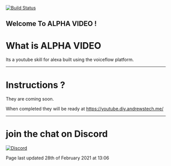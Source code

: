 [![Build Status](https://dev.azure.com/andrewstech-youtube/youtube%20alexa/_apis/build/status/unofficial-skills.DIY-youtube-for-alexa?branchName=documentation)](https://dev.azure.com/andrewstech-youtube/youtube%20alexa/_build/latest?definitionId=1&branchName=documentation)

## Welcome To ALPHA VIDEO !



# What is ALPHA VIDEO

Its a youtube skill for alexa built using the voiceflow platform. 

-------------------------------------------------------------------------------------

# Instructions ?

They are coming soon.

When completed they will be ready at https://youtube.diy.andrewstech.me/


-------------------------------------------------------------------------------------
# join the chat on Discord

[![Discord](https://img.shields.io/discord/735427271267188758)](https://discord.me/andrewstech-discord)

Page last updated 28th of February 2021 at 13:06
